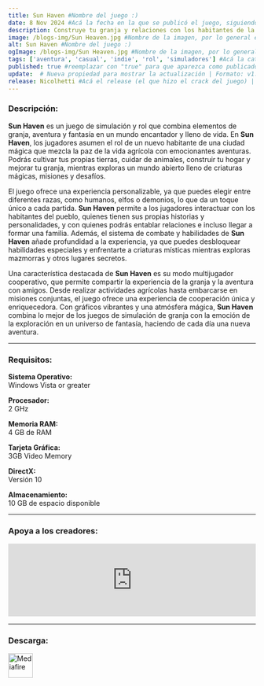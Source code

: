 ```yaml
---
title: Sun Haven #Nombre del juego :)
date: 8 Nov 2024 #Acá la fecha en la que se publicó el juego, siguiendo este formato: Dia "30", Mes "Oct", Año "2024" = como debe quedar: 30 Oct 2024
description: Construye tu granja y relaciones con los habitantes de la ciudad, o sigue adelante en una búsqueda de magia, monstruos y dragones. ¡Sube de nivel a través de un árbol de habilidades en multijugador para 8 personas, o aventúrate solo! #Acá una mini descripción del juego
image: /blogs-img/Sun Heaven.jpg #Nombre de la imagen, por lo general es exactamente el mismo nombre que el juego excluyendo lo ":" (Dos puntos)
alt: Sun Haven #Nombre del juego :)
ogImage: /blogs-img/Sun Heaven.jpg #Nombre de la imagen, por lo general es exactamente el mismo nombre que el juego excluyendo lo ":" (Dos puntos)
tags: ['aventura', 'casual', 'indie', 'rol', 'simuladores'] #Acá la categoría o categorías del juego, si es más de una se coloca en este formato: ['categoría1', 'categoría2']
published: true #reemplazar con "true" para que aparezca como publicado
update:  # Nueva propiedad para mostrar la actualización | Formato: v1.0.0
release: Nicolhetti #Acá el release (el que hizo el crack del juego) | Formato: Nicolhetti
---
```


<!--En VSCode seleccionando una palabra, por ejemplo: "Sun Haven" y apretando Ctrl+F2 se seleccionan todas las palabras iguales-->

### Descripción:
**Sun Haven** es un juego de simulación y rol que combina elementos de granja, aventura y fantasía en un mundo encantador y lleno de vida. En **Sun Haven**, los jugadores asumen el rol de un nuevo habitante de una ciudad mágica que mezcla la paz de la vida agrícola con emocionantes aventuras. Podrás cultivar tus propias tierras, cuidar de animales, construir tu hogar y mejorar tu granja, mientras exploras un mundo abierto lleno de criaturas mágicas, misiones y desafíos.

El juego ofrece una experiencia personalizable, ya que puedes elegir entre diferentes razas, como humanos, elfos o demonios, lo que da un toque único a cada partida. **Sun Haven** permite a los jugadores interactuar con los habitantes del pueblo, quienes tienen sus propias historias y personalidades, y con quienes podrás entablar relaciones e incluso llegar a formar una familia. Además, el sistema de combate y habilidades de **Sun Haven** añade profundidad a la experiencia, ya que puedes desbloquear habilidades especiales y enfrentarte a criaturas místicas mientras exploras mazmorras y otros lugares secretos.

Una característica destacada de **Sun Haven** es su modo multijugador cooperativo, que permite compartir la experiencia de la granja y la aventura con amigos. Desde realizar actividades agrícolas hasta embarcarse en misiones conjuntas, el juego ofrece una experiencia de cooperación única y enriquecedora. Con gráficos vibrantes y una atmósfera mágica, **Sun Haven** combina lo mejor de los juegos de simulación de granja con la emoción de la exploración en un universo de fantasía, haciendo de cada día una nueva aventura.
<!--Prompt para Chat-GPT: Hazme una descripción para el juego "Sun Haven" y cada que menciones "Sun Haven" ponlo en negrita -->

---

### Requisitos:
**Sistema Operativo:**  
Windows Vista or greater

**Procesador:**  
2 GHz

**Memoria RAM:**  
4 GB de RAM

**Tarjeta Gráfica:**  
3GB Video Memory

**DirectX:**  
Versión 10

**Almacenamiento:**  
10 GB de espacio disponible

<!--Si falta o sobra un requisito se quita o se agrega manteniendo el mismo formato-->

---

### Apoya a los creadores:
<iframe src="https://store.steampowered.com/widget/1432860/" frameborder="0" style="background-color: transparent; width: 100% !important; aspect-ratio: 646 / 190;"></iframe>

<!--Reemplazar los numeros (AppID) del juego (en este caso 2668510) por el numero (AppID) correspondiente con el juego a publicar-->
<!--El AppID se encuentra en la URL del Juego en Steam-->

---

### Descarga:

[<img src="https://gist.github.com/cxmeel/0dbc95191f239b631c3874f4ccf114e2/raw/download.svg" alt="Mediafire" height="50" />](https://www.mediafire.com/file/nynnn0v3rka6v3w/Sun_Haven.zip/file)

<!-- # se debe reemplazar por el link de descarga-->

<!--NOMBRE-DEL-SERVICIO se debe reemplazar por el servicio donde está subido el juego-->